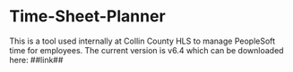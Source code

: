 Time-Sheet-Planner
==================
This is a tool used internally at Collin County HLS to manage PeopleSoft time for employees. The current version is v6.4 which can be downloaded here: ##link##

